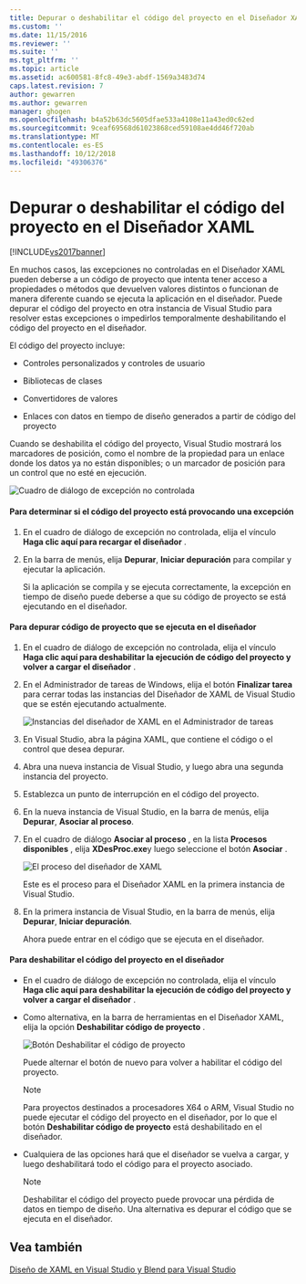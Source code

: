 ```yaml
---
title: Depurar o deshabilitar el código del proyecto en el Diseñador XAML | Microsoft Docs
ms.custom: ''
ms.date: 11/15/2016
ms.reviewer: ''
ms.suite: ''
ms.tgt_pltfrm: ''
ms.topic: article
ms.assetid: ac600581-8fc8-49e3-abdf-1569a3483d74
caps.latest.revision: 7
author: gewarren
ms.author: gewarren
manager: ghogen
ms.openlocfilehash: b4a52b63dc5605dfae533a4108e11a43ed0c62ed
ms.sourcegitcommit: 9ceaf69568d61023868ced59108ae4dd46f720ab
ms.translationtype: MT
ms.contentlocale: es-ES
ms.lasthandoff: 10/12/2018
ms.locfileid: "49306376"
---
```

# <a name="debugging-or-disabling-project-code-in-xaml-designer"></a>Depurar o deshabilitar el código del proyecto en el Diseñador XAML
[!INCLUDE[vs2017banner](../includes/vs2017banner.md)]

En muchos casos, las excepciones no controladas en el Diseñador XAML pueden deberse a un código de proyecto que intenta tener acceso a propiedades o métodos que devuelven valores distintos o funcionan de manera diferente cuando se ejecuta la aplicación en el diseñador. Puede depurar el código del proyecto en otra instancia de Visual Studio para resolver estas excepciones o impedirlos temporalmente deshabilitando el código del proyecto en el diseñador.  
  
 El código del proyecto incluye:  
  
-   Controles personalizados y controles de usuario  
  
-   Bibliotecas de clases  
  
-   Convertidores de valores  
  
-   Enlaces con datos en tiempo de diseño generados a partir de código del proyecto  
  
 Cuando se deshabilita el código del proyecto, Visual Studio mostrará los marcadores de posición, como el nombre de la propiedad para un enlace donde los datos ya no están disponibles; o un marcador de posición para un control que no esté en ejecución.  
  
 ![Cuadro de diálogo de excepción no controlada](../designers/media/xaml-unhandledexception.png "XAML_UnhandledException")  
  
#### <a name="to-determine-if-project-code-is-causing-an-exception"></a>Para determinar si el código del proyecto está provocando una excepción  
  
1.  En el cuadro de diálogo de excepción no controlada, elija el vínculo **Haga clic aquí para recargar el diseñador** .  
  
2.  En la barra de menús, elija **Depurar**, **Iniciar depuración** para compilar y ejecutar la aplicación.  
  
     Si la aplicación se compila y se ejecuta correctamente, la excepción en tiempo de diseño puede deberse a que su código de proyecto se está ejecutando en el diseñador.  
  
#### <a name="to-debug-project-code-running-in-the-designer"></a>Para depurar código de proyecto que se ejecuta en el diseñador  
  
1.  En el cuadro de diálogo de excepción no controlada, elija el vínculo **Haga clic aquí para deshabilitar la ejecución de código del proyecto y volver a cargar el diseñador** .  
  
2.  En el Administrador de tareas de Windows, elija el botón **Finalizar tarea** para cerrar todas las instancias del Diseñador de XAML de Visual Studio que se estén ejecutando actualmente.  
  
     ![Instancias del diseñador de XAML en el Administrador de tareas](../designers/media/xaml-taskmanager.png "XAML_TaskManager")  
  
3.  En Visual Studio, abra la página XAML, que contiene el código o el control que desea depurar.  
  
4.  Abra una nueva instancia de Visual Studio, y luego abra una segunda instancia del proyecto.  
  
5.  Establezca un punto de interrupción en el código del proyecto.  
  
6.  En la nueva instancia de Visual Studio, en la barra de menús, elija **Depurar**, **Asociar al proceso**.  
  
7.  En el cuadro de diálogo **Asociar al proceso** , en la lista **Procesos disponibles** , elija **XDesProc.exe**y luego seleccione el botón **Asociar** .  
  
     ![El proceso del diseñador de XAML](../designers/media/xaml-attach.png "XAML_Attach")  
  
     Este es el proceso para el Diseñador XAML en la primera instancia de Visual Studio.  
  
8.  En la primera instancia de Visual Studio, en la barra de menús, elija **Depurar**, **Iniciar depuración**.  
  
     Ahora puede entrar en el código que se ejecuta en el diseñador.  
  
#### <a name="to-disable-project-code-in-the-designer"></a>Para deshabilitar el código del proyecto en el diseñador  
  
-   En el cuadro de diálogo de excepción no controlada, elija el vínculo **Haga clic aquí para deshabilitar la ejecución de código del proyecto y volver a cargar el diseñador** .  
  
-   Como alternativa, en la barra de herramientas en el Diseñador XAML, elija la opción **Deshabilitar código de proyecto** .  
  
     ![Botón Deshabilitar el código de proyecto](../designers/media/xaml-disablecode.png "XAML_DisableCode")  
  
     Puede alternar el botón de nuevo para volver a habilitar el código del proyecto.  
  
    > [!NOTE]
    >  Para proyectos destinados a procesadores X64 o ARM, Visual Studio no puede ejecutar el código del proyecto en el diseñador, por lo que el botón **Deshabilitar código de proyecto** está deshabilitado en el diseñador.  
  
-   Cualquiera de las opciones hará que el diseñador se vuelva a cargar, y luego deshabilitará todo el código para el proyecto asociado.  
  
    > [!NOTE]
    >  Deshabilitar el código del proyecto puede provocar una pérdida de datos en tiempo de diseño. Una alternativa es depurar el código que se ejecuta en el diseñador.  
  
## <a name="see-also"></a>Vea también  
 [Diseño de XAML en Visual Studio y Blend para Visual Studio](../designers/designing-xaml-in-visual-studio.md)





